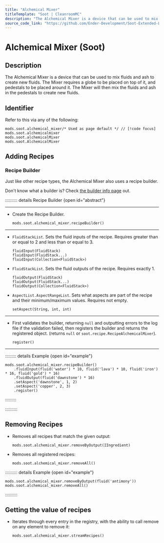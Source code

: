 ```yaml
---
title: "Alchemical Mixer"
titleTemplate: "Soot | CleanroomMC"
description: "The Alchemical Mixer is a device that can be used to mix fluids and ash to create new fluids. The Mixer requires a globe to be placed on top of it, and pedestals to be placed around it. The Mixer will then mix the fluids and ash in the pedestals to create new fluids."
source_code_link: "https://github.com/Ender-Development/Soot-Extended-Life/blob/master/src/main/java/soot/compat/groovyscript/AlchemicalMixer.java"
---
```


# Alchemical Mixer (Soot)

## Description

The Alchemical Mixer is a device that can be used to mix fluids and ash to create new fluids. The Mixer requires a globe to be placed on top of it, and pedestals to be placed around it. The Mixer will then mix the fluids and ash in the pedestals to create new fluids.

## Identifier

Refer to this via any of the following:

```groovy:no-line-numbers {1}
mods.soot.alchemical_mixer/* Used as page default */ // [!code focus]
mods.soot.alchemicalmixer
mods.soot.alchemicalMixer
mods.soot.AlchemicalMixer
```


## Adding Recipes

### Recipe Builder

Just like other recipe types, the Alchemical Mixer also uses a recipe builder.

Don't know what a builder is? Check [the builder info page](../../getting_started/builder.md) out.

:::::::::: details Recipe Builder {open id="abstract"}

---

- Create the Recipe Builder.

    ```groovy:no-line-numbers
    mods.soot.alchemical_mixer.recipeBuilder()
    ```

---

- `FluidStackList`. Sets the fluid inputs of the recipe. Requires greater than or equal to 2 and less than or equal to 3.

    ```groovy:no-line-numbers
    fluidInput(FluidStack)
    fluidInput(FluidStack...)
    fluidInput(Collection<FluidStack>)
    ```

- `FluidStackList`. Sets the fluid outputs of the recipe. Requires exactly 1.

    ```groovy:no-line-numbers
    fluidOutput(FluidStack)
    fluidOutput(FluidStack...)
    fluidOutput(Collection<FluidStack>)
    ```

- `AspectList.AspectRangeList`. Sets what aspects are part of the recipe and their minimum/maximum values. Requires not empty.

    ```groovy:no-line-numbers
    setAspect(String, int, int)
    ```

---

- First validates the builder, returning `null` and outputting errors to the log file if the validation failed, then registers the builder and returns the registered object. (returns `null` or `soot.recipe.RecipeAlchemicalMixer`).

    ```groovy:no-line-numbers
    register()
    ```

---

::::::::: details Example {open id="example"}
```groovy:no-line-numbers
mods.soot.alchemical_mixer.recipeBuilder()
    .fluidInput(fluid('water') * 10, fluid('lava') * 10, fluid('iron') * 16, fluid('gold') * 16)
    .fluidOutput(fluid('dawnstone') * 16)
    .setAspect('dawnstone', 1, 2)
    .setAspect('copper', 2, 3)
    .register()
```

:::::::::

::::::::::

## Removing Recipes

- Removes all recipes that match the given output:

    ```groovy:no-line-numbers
    mods.soot.alchemical_mixer.removeByOutput(IIngredient)
    ```

- Removes all registered recipes:

    ```groovy:no-line-numbers
    mods.soot.alchemical_mixer.removeAll()
    ```

:::::::::: details Example {open id="example"}
```groovy:no-line-numbers
mods.soot.alchemical_mixer.removeByOutput(fluid('antimony'))
mods.soot.alchemical_mixer.removeAll()
```

::::::::::

## Getting the value of recipes

- Iterates through every entry in the registry, with the ability to call remove on any element to remove it:

    ```groovy:no-line-numbers
    mods.soot.alchemical_mixer.streamRecipes()
    ```
